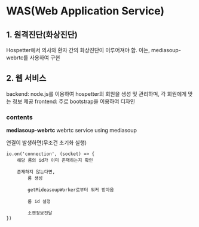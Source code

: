 # WAS(Web Application Service)

## 1. 원격진단(화상진단)
Hospetter에서 의사와 환자 간의 화상진단이 이루어져야 함.
이는, mediasoup-webrtc를 사용하여 구현

## 2. 웹 서비스
backend: node.js를 이용하여 hospetter의 회원을 생성 및 관리하며, 각 회원에게 맞는 정보 제공
frontend: 주로 bootstrap을 이용하여 디자인

### contents

**mediasoup-webrtc**
webrtc service using mediasoup

연결이 발생하면(무조건 초기화 실행)

```
io.on('connection', (socket) => {
    해당 룸의 id가 이미 존재하는지 확인

    존재하지 않는다면,
        룸 생성

        getMideasoupWorker로부터 워커 받아옴

        룸 id 설정

        소켓정보전달
})
```